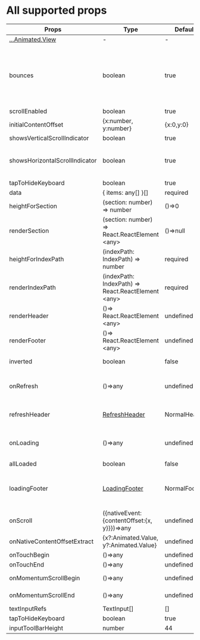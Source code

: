 # All supported props

Props  |  Type  |  Default  |  Description  
---- | ------ | --------- | --------
[...Animated.View](http://facebook.github.io/react-native/docs/view) | - | - | Support all props of View
bounces | boolean | true | Bounces if the content offset is out of the content view. It won't be bounces on the horizontal direction if the content view is not wider than the wrapper view although bounces is true. But it will on the vertical direction.
scrollEnabled | boolean | true | scrollEnabled
initialContentOffset | {x:number, y:number} | {x:0,y:0} | initial content offset. Only works when initiation.
showsVerticalScrollIndicator | boolean | true | showsVerticalScrollIndicator
showsHorizontalScrollIndicator | boolean | true | showsHorizontalScrollIndicator（Only works when content view is wider than wrapper view）
tapToHideKeyboard | boolean | true | tapToHideKeyboard
data | { items: any[] }[] | required | The data source of largelist
heightForSection | (section: number) => number | ()=>0 | The height function for every Section
renderSection | (section: number) => React.ReactElement &lt;any> | ()=>null | The render function for every Section
heightForIndexPath | (indexPath: IndexPath) => number | required | The height function for every IndexPath
renderIndexPath | (indexPath: IndexPath) => React.ReactElement &lt;any> | required | The render function for every IndexPath
renderHeader | ()=> React.ReactElement &lt;any> | undefined | The render function of largelist header
renderFooter | ()=> React.ReactElement &lt;any> | undefined | The render function of largelist footer
inverted | boolean | false | Inverted the data source, see [ChatExample](https://github.com/bolan9999/react-native-largelist/tree/master/Examples/ChatExample.js) for example.
onRefresh | ()=>any | undefined | The callback when refreshing. When this props is configured, a refresh header will be add on the top of the LargeList
refreshHeader | [RefreshHeader](https://github.com/bolan9999/react-native-spring-scrollview/blob/master/src/RefreshHeader.js) | NormalHeader | Select a refreshing header , The headers in the Customize dir are all supported
onLoading | ()=>any | undefined | The callback of loading. If set this prop, a loading footer will add to the bottom of the LargeLIst
allLoaded | boolean | false | Whether the data is all loaded.
loadingFooter | [LoadingFooter](https://github.com/bolan9999/react-native-spring-scrollview/blob/master/src/LoadingFooter.js) | NormalFooter | The footer component of loading. If you want to customize loading footer , this will be helpful [Customize Loading] (CustomLoading)
onScroll | ({nativeEvent:{contentOffset:{x, y}}})=>any | undefined | onScroll（on JavaScript）
onNativeContentOffsetExtract | {x?:Animated.Value, y?:Animated.Value} | undefined | Native Animated.View of contentOffset.y of LargeList.
onTouchBegin | ()=>any | undefined | callback when touching begin.
onTouchEnd | ()=>any | undefined | callback when touching end.
onMomentumScrollBegin | ()=>any | undefined | callback when momentum scroll begin.
onMomentumScrollEnd | ()=>any | undefined | callback when momentum scroll end.
textInputRefs | TextInput[] | [] | Keyboard avoiding
tapToHideKeyboard | boolean | true | Tap to hide keyboard.
inputToolBarHeight | number | 44 | inputToolBarHeight
